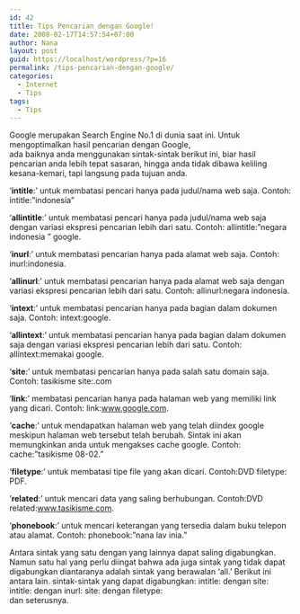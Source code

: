 ```yaml
---
id: 42
title: Tips Pencarian dengan Google!
date: 2008-02-17T14:57:54+07:00
author: Nana
layout: post
guid: https://localhost/wordpress/?p=16
permalink: /tips-pencarian-dengan-google/
categories:
  - Internet
  - Tips
tags:
  - Tips
---
```

Google merupakan Search Engine No.1 di dunia saat ini. Untuk mengoptimalkan hasil pencarian dengan Google,  
ada baiknya anda menggunakan sintak-sintak berikut ini, biar hasil pencarian anda lebih tepat sasaran, hingga anda tidak dibawa keliling kesana-kemari, tapi langsung pada tujuan anda.

‘**intitle**:’ untuk membatasi pencari hanya pada judul/nama web saja. Contoh: intitle:”indonesia”

‘**allintitle**:’ untuk membatasi pencari hanya pada judul/nama web saja dengan variasi ekspresi pencarian lebih dari satu. Contoh: allintitle:”negara indonesia ” google.

‘**inurl**:’ untuk membatasi pencarian hanya pada alamat web saja. Contoh: inurl:indonesia.

‘**allinurl**:’ untuk membatasi pencarian hanya pada alamat web saja dengan variasi ekspresi pencarian lebih dari satu. Contoh: allinurl:negara indonesia.

‘**intext**:’ untuk membatasi pencarian hanya pada bagian dalam dokumen saja. Contoh: intext:google.

‘**allintext**:’ untuk membatasi pencarian hanya pada bagian dalam dokumen saja dengan variasi ekspresi pencarian lebih dari satu. Contoh: allintext:memakai google.

‘**site**:’ untuk membatasi pencarian hanya pada salah satu domain saja. Contoh: tasikisme site:.com

‘**link**:’ membatasi pencarian hanya pada halaman web yang memiliki link yang dicari. Contoh: link:www.google.com.

‘**cache**:’ untuk mendapatkan halaman web yang telah diindex google meskipun halaman web tersebut telah berubah. Sintak ini akan memungkinkan anda untuk mengakses cache google. Contoh: cache:”tasikisme 08-02.”

‘**filetype**:’ untuk membatasi tipe file yang akan dicari. Contoh:DVD filetype: PDF.

’**related**:’ untuk mencari data yang saling berhubungan. Contoh:DVD related:www.tasikisme.com.

‘**phonebook**:’ untuk mencari keterangan yang tersedia dalam buku telepon atau alamat. Contoh: phonebook:”nana lav inia.”

Antara sintak yang satu dengan yang lainnya dapat saling digabungkan. Namun satu hal yang perlu diingat bahwa ada juga sintak yang tidak dapat digabungkan diantaranya adalah sintak yang berawalan ‘all.’ Berikut ini antara lain. sintak-sintak yang dapat digabungkan: intitle: dengan site: intitle: dengan inurl: site: dengan filetype:  
dan seterusnya.